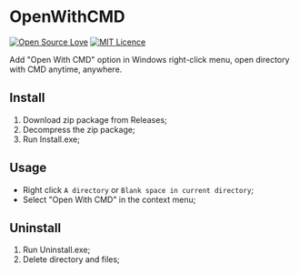 # OpenWithCMD 
[![Open Source Love](https://badges.frapsoft.com/os/v2/open-source.svg?v=103)](https://github.com/ellerbrock/open-source-badge/)
[![MIT Licence](https://badges.frapsoft.com/os/mit/mit.svg?v=103)](https://opensource.org/licenses/mit-license.php)  

Add "Open With CMD" option in Windows right-click menu, open directory with CMD anytime, anywhere.  

## Install
1. Download zip package from Releases;
1. Decompress the zip package;
1. Run Install.exe;

## Usage
- Right click `A directory` or `Blank space in current directory`;  
- Select "Open With CMD" in the context menu;

## Uninstall
1. Run Uninstall.exe;
1. Delete directory and files;
